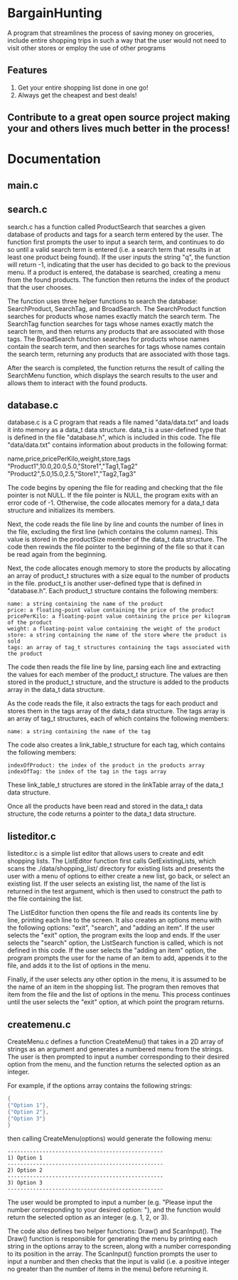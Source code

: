 # BargainHunting
A program that streamlines the process of saving money on groceries, include entire shopping trips in such a way that the user would not need to visit other stores or employ the use of other programs

## Features
1. Get your entire shopping list done in one go!
2. Always get the cheapest and best deals!

## Contribute to a great open source project making your and others lives much better in the process!


# Documentation

## main.c


## search.c
search.c has a function called ProductSearch that searches a given database of products and tags for a search term entered by the user. The function first prompts the user to input a search term, and continues to do so until a valid search term is entered (i.e. a search term that results in at least one product being found). If the user inputs the string "q", the function will return -1, indicating that the user has decided to go back to the previous menu. If a product is entered, the database is searched, creating a menu from the found products. The function then returns the index of the product that the user chooses.

The function uses three helper functions to search the database: SearchProduct, SearchTag, and BroadSearch. The SearchProduct function searches for products whose names exactly match the search term. The SearchTag function searches for tags whose names exactly match the search term, and then returns any products that are associated with those tags. The BroadSearch function searches for products whose names contain the search term, and then searches for tags whose names contain the search term, returning any products that are associated with those tags.

After the search is completed, the function returns the result of calling the SearchMenu function, which displays the search results to the user and allows them to interact with the found products.


## database.c
database.c is a C program that reads a file named "data/data.txt" and loads it into memory as a data_t data structure. data_t is a user-defined type that is defined in the file "database.h", which is included in this code. The file "data/data.txt" contains information about products in the following format:

name,price,pricePerKilo,weight,store,tags
"Product1",10.0,20.0,5.0,"Store1","Tag1,Tag2"
"Product2",5.0,15.0,2.5,"Store1","Tag2,Tag3"

The code begins by opening the file for reading and checking that the file pointer is not NULL. If the file pointer is NULL, the program exits with an error code of -1. Otherwise, the code allocates memory for a data_t data structure and initializes its members.

Next, the code reads the file line by line and counts the number of lines in the file, excluding the first line (which contains the column names). This value is stored in the productSize member of the data_t data structure. The code then rewinds the file pointer to the beginning of the file so that it can be read again from the beginning.

Next, the code allocates enough memory to store the products by allocating an array of product_t structures with a size equal to the number of products in the file. product_t is another user-defined type that is defined in "database.h". Each product_t structure contains the following members:

    name: a string containing the name of the product
    price: a floating-point value containing the price of the product
    pricePerKilo: a floating-point value containing the price per kilogram of the product
    weight: a floating-point value containing the weight of the product
    store: a string containing the name of the store where the product is sold
    tags: an array of tag_t structures containing the tags associated with the product

The code then reads the file line by line, parsing each line and extracting the values for each member of the product_t structure. The values are then stored in the product_t structure, and the structure is added to the products array in the data_t data structure.

As the code reads the file, it also extracts the tags for each product and stores them in the tags array of the data_t data structure. The tags array is an array of tag_t structures, each of which contains the following members:

    name: a string containing the name of the tag

The code also creates a link_table_t structure for each tag, which contains the following members:

    indexOfProduct: the index of the product in the products array
    indexOfTag: the index of the tag in the tags array

These link_table_t structures are stored in the linkTable array of the data_t data structure.

Once all the products have been read and stored in the data_t data structure, the code returns a pointer to the data_t data structure.


## listeditor.c
listeditor.c is a simple list editor that allows users to create and edit shopping lists. The ListEditor function first calls GetExistingLists, which scans the ./data/shopping_list/ directory for existing lists and presents the user with a menu of options to either create a new list, go back, or select an existing list. If the user selects an existing list, the name of the list is returned in the test argument, which is then used to construct the path to the file containing the list.

The ListEditor function then opens the file and reads its contents line by line, printing each line to the screen. It also creates an options menu with the following options: "exit", "search", and "adding an item". If the user selects the "exit" option, the program exits the loop and ends. If the user selects the "search" option, the ListSearch function is called, which is not defined in this code. If the user selects the "adding an item" option, the program prompts the user for the name of an item to add, appends it to the file, and adds it to the list of options in the menu.

Finally, if the user selects any other option in the menu, it is assumed to be the name of an item in the shopping list. The program then removes that item from the file and the list of options in the menu. This process continues until the user selects the "exit" option, at which point the program returns.


## createmenu.c
CreateMenu.c defines a function CreateMenu() that takes in a 2D array of strings as an argument and generates a numbered menu from the strings. The user is then prompted to input a number corresponding to their desired option from the menu, and the function returns the selected option as an integer.

For example, if the options array contains the following strings:
```c
{
{"Option 1"},
{"Option 2"},
{"Option 3"}
}
```
then calling CreateMenu(options) would generate the following menu:
```
-------------------------------------------------
1) Option 1
-------------------------------------------------
2) Option 2
-------------------------------------------------
3) Option 3
-------------------------------------------------
```
The user would be prompted to input a number (e.g. "Please input the number corresponding to your desired option: "), and the function would return the selected option as an integer (e.g. 1, 2, or 3).

The code also defines two helper functions: Draw() and ScanInput(). The Draw() function is responsible for generating the menu by printing each string in the options array to the screen, along with a number corresponding to its position in the array. The ScanInput() function prompts the user to input a number and then checks that the input is valid (i.e. a positive integer no greater than the number of items in the menu) before returning it.





